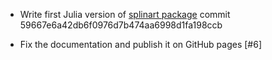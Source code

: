 - Write first Julia version of [splinart package](https://github.com/gouarin/splinart) commit 59667e6a42db6f0976d7b474aa6998d1fa198ccb

- Fix the documentation and publish it on GitHub pages [#6]

<!-- Links generated by Changelog.jl -->

